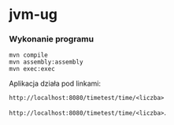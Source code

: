# jvm-ug

### Wykonanie programu

```
mvn compile
mvn assembly:assembly
mvn exec:exec
```

Aplikacja działa pod linkami:

`http://localhost:8080/timetest/time/<liczba>`

`http://localhost:8080/timetest/time/<liczba>`.
